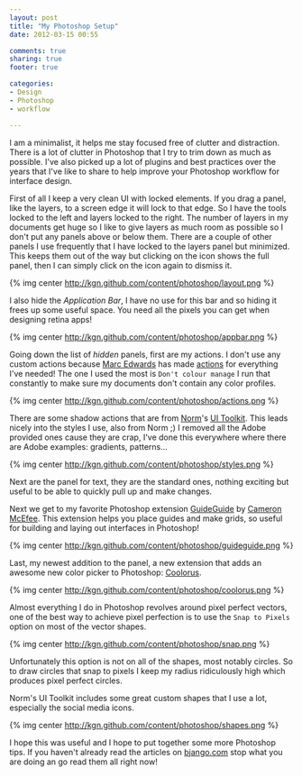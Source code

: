 ```yaml
---
layout: post
title: "My Photoshop Setup"
date: 2012-03-15 00:55

comments: true
sharing: true
footer: true

categories: 
- Design
- Photoshop
- workflow

---
```


I am a minimalist, it helps me stay focused free of clutter and distraction. There is a lot of clutter in Photoshop that I try to trim down as much as possible. I've also picked up a lot of plugins and best practices over the years that I've like to share to help improve your Photoshop workflow for interface design.

<!-- more -->

First of all I keep a very clean UI with locked elements. If you drag a panel, like the layers, to a screen edge it will lock to that edge. So I have the tools locked to the left and layers locked to the right. The number of layers in my documents get huge so I like to give layers as much room as possible so I don't put any panels above or below them. There are a couple of other panels I use frequently that I have locked to the layers panel but minimized. This keeps them out of the way but clicking on the icon shows the full panel, then I can simply click on the icon again to dismiss it. 

{% img center http://kgn.github.com/content/photoshop/layout.png %}

I also hide the *Application Bar*, I have no use for this bar and so hiding it frees up some useful space. You need all the pixels you can get when designing retina apps!

{% img center http://kgn.github.com/content/photoshop/appbar.png %}

Going down the list of *hidden* panels, first are my actions. I don't use any custom actions because [Marc Edwards](http://twitter.com/marcedwards) has made [actions](http://bjango.com/articles/actions/) for everything I've needed! The one I used the most is `Don't colour manage` I run that constantly to make sure my documents don't contain any color profiles.

{% img center http://kgn.github.com/content/photoshop/actions.png %}

There are some shadow actions that are from [Norm](http://dribbble.com/Norm)'s [UI Toolkit](http://www.uiparade.com/ui-toolkit). This leads nicely into the styles I use, also from Norm ;) I removed all the Adobe provided ones cause they are crap, I've done this everywhere where there are Adobe examples: gradients, patterns…

{% img center http://kgn.github.com/content/photoshop/styles.png %}

Next are the panel for text, they are the standard ones, nothing exciting but useful to be able to quickly pull up and make changes.

Next we get to my favorite Photoshop extension [GuideGuide](http://guideguide.me/) by [Cameron McEfee](http://www.cameronmcefee.com). This extension helps you place guides and make grids, so useful for building and laying out interfaces in Photoshop!

{% img center http://kgn.github.com/content/photoshop/guideguide.png %}

Last, my newest addition to the panel, a new extension that adds an awesome new color picker to Photoshop: [Coolorus](http://theindustry.cc/2012/03/13/coolorus-color-picker-for-photoshop).

{% img center http://kgn.github.com/content/photoshop/coolorus.png %}

Almost everything I do in Photoshop revolves around pixel perfect vectors, one of the best way to achieve pixel perfection is to use the `Snap to Pixels` option on most of the vector shapes.

{% img center http://kgn.github.com/content/photoshop/snap.png %}

Unfortunately this option is not on all of the shapes, most notably circles. So to draw circles that snap to pixels I keep my radius ridiculously high which produces pixel perfect circles.

Norm's UI Toolkit includes some great custom shapes that I use a lot, especially the social media icons.

{% img center http://kgn.github.com/content/photoshop/shapes.png %}

I hope this was useful and I hope to put together some more Photoshop tips. If you haven't already read the articles on [bjango.com](http://bjango.com/articles/) stop what you are doing an go read them all right now!

